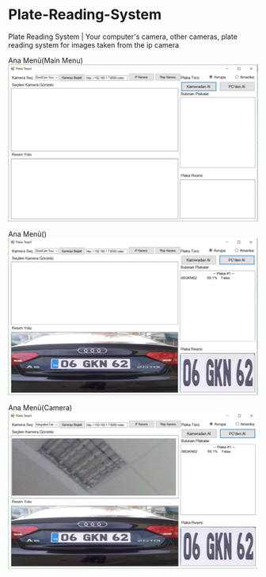 # Plate-Reading-System
Plate Reading System | Your computer's camera, other cameras, plate reading system for images taken from the ip camera


Ana Menü(Main Menu)
![alt text](https://github.com/nrkdrk/Plate-Reading-System/blob/master/images/1.PNG)


Ana Menü()
![alt text](https://github.com/nrkdrk/Plate-Reading-System/blob/master/images/2.PNG)

Ana Menü(Camera)
![alt text](https://github.com/nrkdrk/Plate-Reading-System/blob/master/images/3.PNG)
